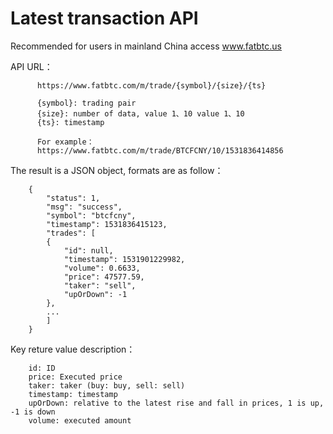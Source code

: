 # Latest transaction API

Recommended for users in mainland China access www.fatbtc.us

API URL：

          https://www.fatbtc.com/m/trade/{symbol}/{size}/{ts}
	  
          {symbol}: trading pair
          {size}: number of data, value 1、10 value 1、10
          {ts}: timestamp

          For example：
          https://www.fatbtc.com/m/trade/BTCFCNY/10/1531836414856


The result is a JSON object, formats are as follow：

		{
		    "status": 1, 
		    "msg": "success", 
		    "symbol": "btcfcny", 
		    "timestamp": 1531836415123, 
		    "trades": [
			{
			    "id": null, 
			    "timestamp": 1531901229982, 
			    "volume": 0.6633, 
			    "price": 47577.59, 
			    "taker": "sell", 
			    "upOrDown": -1
			}, 
			...
		    ]
		}


Key reture value description：

		id: ID
		price: Executed price
		taker: taker (buy: buy, sell: sell) 
		timestamp: timestamp
		upOrDown: relative to the latest rise and fall in prices, 1 is up, -1 is down
		volume: executed amount 

